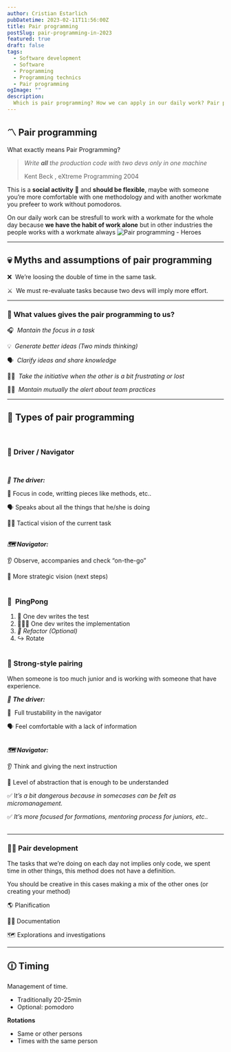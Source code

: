 ```yaml
---
author: Cristian Estarlich
pubDatetime: 2023-02-11T11:56:00Z
title: Pair programming
postSlug: pair-programming-in-2023
featured: true
draft: false
tags:
  - Software development
  - Software
  - Programming
  - Programming technics
  - Pair programming
ogImage: ""
description:
  Which is pair programming? How we can apply in our daily work? Pair programming can give a lot of value to a software development team.
---
```



## 〽️ Pair programming

What exactly means Pair Programming?

> *Write **all** the production code with two devs only in one machine*
> 
> Kent Beck , eXtreme Programming 2004

This is a **social activity** 👥 and **should be flexible**, maybe with someone you’re more comfortable with one methodology and with another workmate you prefeer to work without pomodoros.
 

On our daily work can be stresfull to work with a workmate for the whole day because **we have the habit of work alone**  but in other industries the people works with a workmate always
![Pair programming - Heroes](/assets/batmanrobin.jpeg)

---

## 💀 Myths and assumptions of pair programming

❌  We’re loosing the double of time in the same task.

⚔️  We must re-evaluate tasks because two devs will imply more effort.

---

### 🥇 **What values gives the pair programming to us?**

🎧  *Mantain the focus in a task*

💡  *Generate better ideas (Two minds thinking)*

🗣️  *Clarify ideas and share knowledge*

💪🏻  *Take the initiative when the other is a bit frustrating or lost*

🕵🏻  *Mantain mutually the alert about team practices*

---

## 🔎 Types of pair programming
&nbsp;<br>


### 🚖 **Driver / Navigator**
&nbsp;<br>


*🚗 **The driver:*** 

🎯 Focus in code, writting pieces like methods, etc..

🗣️ Speaks about all the things that he/she is doing

🧑‍💻 Tactical vision of the current task
&nbsp;<br>
&nbsp;<br>

***🗺️ Navigator:***

👂 Observe, accompanies and check “on-the-go”

🧩 More strategic vision (next steps)
&nbsp;<br>
&nbsp;<br>



### 🏓  PingPong

1. 🧪 One dev writes the test
2. 👩🏻‍💻 One dev writes the implementation
3. *🔎 Refactor (Optional)*
4. ↪️ Rotate
&nbsp;<br>
&nbsp;<br>


### 💪 Strong-style pairing

When someone is too much junior and is working with someone that have experience.
&nbsp;<br>

*🚗 **The driver:*** 

🤨  Full trustability in the navigator

🗣️ Feel comfortable with a lack of information
&nbsp;<br>
&nbsp;<br>

***🗺️ Navigator:***

👂 Think and giving the next instruction 

🧩 Level of abstraction that is enough to be understanded 

✅ I*t’s a bit dangerous because in somecases can be felt as  micromanagement.*

✅ *It’s more focused for formations, mentoring process for juniors, etc..*
&nbsp;<br>
&nbsp;<br>

---

### 🕵🏻 Pair development

The tasks that we’re doing on each day not implies only code, we spent  time in other things, this method does not have a definition.

You should be creative in this cases making a mix of the other ones (or creating your method)

🌎 Planification 

✍🏻 Documentation

🗺️ Explorations and investigations

---

## **🕧 Timing**

Management of time.

- Traditionally 20-25min
- Optional: pomodoro

**Rotations**

- Same or other persons
- Times with the same person
